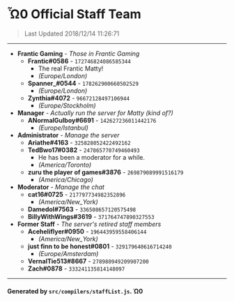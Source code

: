 # Ὦ0 Official Staff Team

> Last Updated 2018/12/14 11:26:71

---
- **Frantic Gaming** - *Those in Frantic Gaming*
  - **Frantic#0586** - `172746824086585344`
    - The real Frantic Matty!
    - *(Europe/London)*
  - **Spanner_#0544** - `178262900660502529`
    - *(Europe/London)*
  - **Zynthia#4072** - `96672128497106944`
    - *(Europe/Stockholm)*
- **Manager** - *Actually run the server for Matty (kind of?)*
  - **ANormalGulboy#6691** - `142627236011442176`
    - *(Europe/Istanbul)*
- **Administrator** - *Manage the server*
  - **Ariathe#4163** - `325828052422492162`
  - **TedBwo17#0382** - `247865770749460493`
    - He has been a moderator for a while.
    - *(America/Toronto)*
  - **zuru the player of games#3876** - `269879089991516179`
    - *(America/Chicago)*
- **Moderator** - *Manage the chat*
  - **cat16#0725** - `217797734982352896`
    - *(America/New_York)*
  - **Damedol#7563** - `336508657120575498`
  - **BillyWithWings#3619** - `371764747890327553`
- **Former Staff** - *The server's retired staff members*
  - **Aceheliflyer#0950** - `196443959558406144`
    - *(America/New_York)*
  - **just finn to be honest#0801** - `329179640616714240`
    - *(Europe/Amsterdam)*
  - **VernalTie513#8667** - `278980949209907200`
  - **Zach#0878** - `333241135814148097`

---
#### Generated by `src/compilers/staffList.js`. Ὠ0
